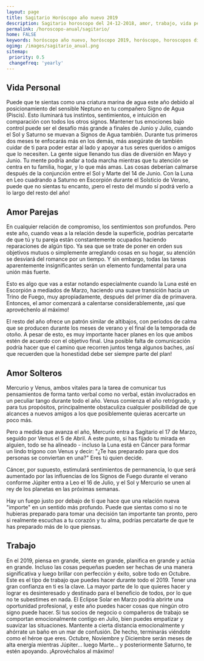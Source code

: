 ```yaml
---
layout: page
title: Sagitario Horóscopo año nuevo 2019 
description: Sagitario horoscopo del 24-12-2018, amor, trabajo, vida personal. Todas las predicciones para Sagitario gratis. Disfruta este año nuevo.
permalink: /horoscopo-anual/sagitario/
home: FALSE
keywords: horóscopo año nuevo, horóscopo 2019, horóscopo, horoscopos diarios gratis del dia de hoy, horóscopo diario gratis,horóscopo ano nuevo 2019, horóscopo esperanza gracia, horoscopo Sagitario 2019, horoscop, horóscopos gratis, horoscopo Sagitario, horoscopo Sagitario 2019 gratis, Tarot, Astrologia, Zodíaco, Sagitario, horoscopo gratis,tarot en femenino,videncia gratuita,horoscopos gratuitos,horóscopos, astrologia,videncia gratis
ogimg: /images/sagitario_anual.png
sitemap:
 priority: 0.5
 changefreq: 'yearly'
---
```




## Vida Personal

Puede que te sientas como una criatura marina de agua este año debido al posicionamiento del sensible Neptuno en tu compañero Signo de Agua (Piscis). Esto iluminará tus instintos, sentimientos, e intuición en comparación con todos los otros signos. 
Mantener tus emociones bajo control puede ser el desafío más grande a finales de Junio y Julio, cuando el Sol y Saturno se muevan a Signos de Agua también. 
Durante tus primeros dos meses te enfocarás más en los demás, más asegúrate de también cuidar de ti para poder estar al lado y apoyar a tus seres queridos o amigos que lo necesiten. 
La gente sigue llenando tus días de diversión en Mayo y Junio. Tu mente podría andar a toda marcha mientras que tu atención se centra en tu familia, hogar, y lo que más amas. Las cosas deberían calmarse después de la conjunción entre el Sol y Marte del 14 de Junio. 
Con la Luna en Leo cuadrando a Saturno en Escorpión durante el Solsticio de Verano, puede que no sientas tu encanto, ¡pero el resto del mundo sí podrá verlo a lo largo del resto del año! 

## Amor Parejas

En cualquier relación de compromiso, los sentimientos son profundos. Pero este año, cuando veas a la relación desde la superficie, podrías percatarte de que tú y tu pareja están constantemente ocupados haciendo reparaciones de algún tipo. Ya sea que se trate de poner en orden sus objetivos mutuos o simplemente arreglando cosas en su hogar, su atención se desviará del romance por un tiempo. Y sin embargo, todas las tareas aparentemente insignificantes serán un elemento fundamental para una unión más fuerte.


Esto es algo que vas a estar notando especialmente cuando la Luna esté en Escorpión a mediados de Marzo, haciendo una suave transición hacia un Trino de Fuego, muy apropiadamente, después del primer día de primavera. Entonces, el amor comenzará a calentarse considerablemente, ¡así que aprovéchenlo al máximo!


El resto del año ofrece un patrón similar de altibajos, con períodos de calma que se producen durante los meses de verano y el final de la temporada de otoño. A pesar de esto, es muy importante hacer planes en los que ambos estén de acuerdo con el objetivo final. Una posible falta de comunicación podría hacer que el camino que recorren juntos tenga algunos baches, ¡así que recuerden que la honestidad debe ser siempre parte del plan!


## Amor Solteros

Mercurio y Venus, ambos vitales para la tarea de comunicar tus pensamientos de forma tanto verbal como no verbal, están involucrados en un peculiar tango durante todo el año. Venus comienza el año retrógrado, y para tus propósitos, principalmente obstaculiza cualquier posibilidad de que alcances a nuevos amigos a los que posiblemente quieras acercarte un poco más.


Pero a medida que avanza el año, Mercurio entra a Sagitario el 17 de Marzo, seguido por Venus el 5 de Abril. A este punto, si has fijado tu mirada en alguien, todo se ha alineado - incluso la Luna está en Cáncer para formar un lindo trígono con Venus y decir: "¿Te has preparado para que dos personas se conviertan en una?" Eres tú quien decide.


Cáncer, por supuesto, estimulará sentimientos de permanencia, lo que será aumentado por las influencias de los Signos de Fuego durante el verano conforme Júpiter entra a Leo el 16 de Julio, y el Sol y Mercurio se unen al rey de los planetas en las próximas semanas.


Hay un fuego justo por debajo de ti que hace que una relación nueva "importe" en un sentido más profundo. Puede que sientas como si no te hubieras preparado para tomar una decisión tan importante tan pronto, pero si realmente escuchas a tu corazón y tu alma, podrías percatarte de que te has preparado más de lo que piensas.


## Trabajo

En el 2019, piensa en grande, siente en grande, planifica en grande y actúa en grande. Incluso las cosas pequeñas pueden ser hechas de una manera significativa y luego brillar con perfección y éxito, sobre todo en Octubre. Este es el tipo de trabajo que puedes hacer durante todo el 2019.
Tener una gran confianza en ti es la clave. La mayor parte de lo que quieres hacer y lograr es desinteresado y destinado para el beneficio de todos, por lo que no te subestimes en nada. El Eclipse Solar en Marzo podría abrirte una oportunidad profesional, y este año puedes hacer cosas que ningún otro signo puede hacer.
Si tus socios de negocio o compañeros de trabajo se comportan emocionalmente contigo en Julio, bien puedes empatizar y suavizar las situaciones. Mantente a cierta distancia emocionalmente y ahórrate un baño en un mar de confusión. De hecho, terminarás viéndote como el héroe que eres.
Octubre, Noviembre y Diciembre serán meses de alta energía mientras Júpiter… luego Marte... y posteriormente Saturno, te estén apoyando. ¡Aprovéchalos al máximo!
